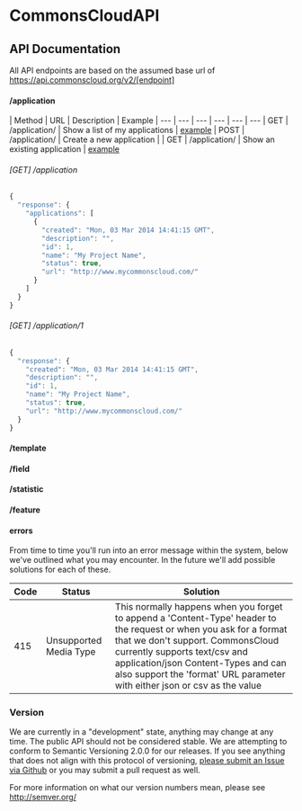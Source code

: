 # CommonsCloudAPI


## API Documentation

All API endpoints are based on the assumed base url of https://api.commonscloud.org/v2/[endpoint]

#### /application

| Method | URL | Description | Example
| --- | --- | --- | --- | --- | ---
| GET | /application/ | Show a list of my applications | [example](#get-application)
| POST | /application/ | Create a new application |
| GET | /application/<Application ID> | Show an existing application | [example](#get-application1)


###### [GET] /application
```javascript
{
  "response": {
    "applications": [
      {
        "created": "Mon, 03 Mar 2014 14:41:15 GMT",
        "description": "",
        "id": 1,
        "name": "My Project Name",
        "status": true,
        "url": "http://www.mycommonscloud.com/"
      }
    ]
  }
}
```

###### [GET] /application/1
```javascript
{
  "response": {
    "created": "Mon, 03 Mar 2014 14:41:15 GMT",
    "description": "",
    "id": 1,
    "name": "My Project Name",
    "status": true,
    "url": "http://www.mycommonscloud.com/"
  }
}
```


#### /template

#### /field

#### /statistic

#### /feature

#### errors

From time to time you'll run into an error message within the system, below we've outlined what you may encounter. In the future we'll add possible solutions for each of these.

| Code | Status | Solution
| --- | --- | ---
| 415 | Unsupported Media Type | This normally happens when you forget to append a 'Content-Type' header to the request or when you ask for a format that we don't support. CommonsCloud currently supports text/csv and application/json Content-Types and can also support the 'format' URL parameter with either json or csv as the value

### Version

We are currently in a "development" state, anything may change at any time. The public API should not be considered stable. We are attempting to conform to Semantic Versioning 2.0.0 for our releases. If you see anything that does not align with this protocol of versioning, [please submit an Issue via Github](https://github.com/CommonsCloud/CommonsCloudAPI/issues) or you may submit a pull request as well.

For more information on what our version numbers mean, please see http://semver.org/